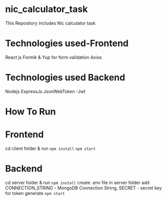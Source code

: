 # nic_calculator_task

This Repository includes Nic calculator task

# Technologies used-Frontend

React js
Formik & Yup for form validation
Axios

# Technologies used Backend

Nodejs
ExpressJs
JsonWebToken -Jwt

# How To Run

# Frontend

cd client folder & run `npm install`
`npm start`

# Backend

cd server folder & run `npm install`
create .env file in server folder
add CONNECTION_STRING - MongoDB Connection String, SECRET - secret key for token generate
`npm start`
